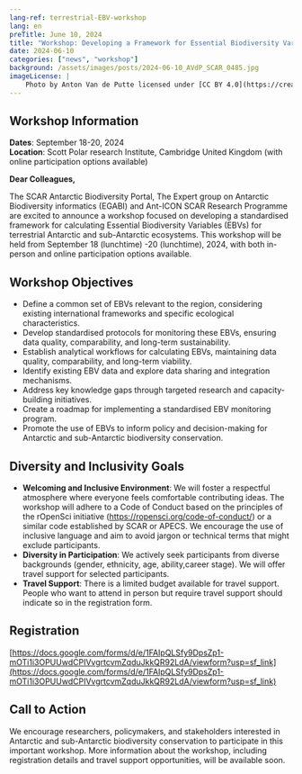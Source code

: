 ```yaml
---
lang-ref: terrestrial-EBV-workshop
lang: en
preTitle: June 10, 2024
title: "Workshop: Developing a Framework for Essential Biodiversity Variables (EBVs) in Terrestrial Antarctic and Sub-Antarctic Ecosystems"
date: 2024-06-10
categories: ["news", "workshop"]
background: /assets/images/posts/2024-06-10_AVdP_SCAR_0485.jpg
imageLicense: |
    Photo by Anton Van de Putte licensed under [CC BY 4.0](https://creativecommons.org/licenses/by/4.0/)
---
```


## Workshop Information

**Dates**: September 18-20, 2024 \
**Location**: Scott Polar research Institute, Cambridge United Kingdom (with online participation options available)

**Dear Colleagues,**

The SCAR Antarctic Biodiversity Portal, The Expert group on Antarctic Biodiversity informatics (EGABI) and Ant-ICON SCAR Research Programme are excited to announce a workshop focused on developing a standardised framework for calculating Essential Biodiversity Variables (EBVs) for terrestrial Antarctic and sub-Antarctic ecosystems. This workshop will be held from September 18 (lunchtime) -20 (lunchtime), 2024, with both in-person and online participation options available.

## Workshop Objectives

- Define a common set of EBVs relevant to the region, considering existing international frameworks and specific ecological characteristics. 
- Develop standardised protocols for monitoring these EBVs, ensuring data quality, comparability, and long-term sustainability. 
- Establish analytical workflows for calculating EBVs, maintaining data quality, comparability, and long-term viability. 
- Identify existing EBV data and explore data sharing and integration mechanisms. 
- Address key knowledge gaps through targeted research and capacity-building initiatives. 
- Create a roadmap for implementing a standardised EBV monitoring program. 
- Promote the use of EBVs to inform policy and decision-making for Antarctic and sub-Antarctic biodiversity conservation.

## Diversity and Inclusivity Goals

- **Welcoming and Inclusive Environment**: We will foster a respectful atmosphere where everyone feels comfortable contributing ideas. The workshop will adhere to a Code of Conduct based on the principles of the rOpenSci initiative (https://ropensci.org/code-of-conduct/) or a similar code established by SCAR or APECS. We encourage the use of inclusive language and aim to avoid jargon or technical terms that might exclude participants. 
- **Diversity in Participation**: We actively seek participants from diverse backgrounds (gender, ethnicity, age, ability,career stage). We will offer travel support for selected participants. 
- **Travel Support**: There is a limited budget available for travel support. People who want to attend in person but require travel support should indicate so in the registration form.

## Registration

[https://docs.google.com/forms/d/e/1FAIpQLSfy9DpsZp1-mOTi1i3OPUUwdCPIVvgrtcvmZqduJkkQR92LdA/viewform?usp=sf_link](https://docs.google.com/forms/d/e/1FAIpQLSfy9DpsZp1-mOTi1i3OPUUwdCPIVvgrtcvmZqduJkkQR92LdA/viewform?usp=sf_link)

## Call to Action
We encourage researchers, policymakers, and stakeholders interested in Antarctic and sub-Antarctic biodiversity conservation to participate in this important workshop. More information about the workshop, including registration details and travel support opportunities, will be available soon.


